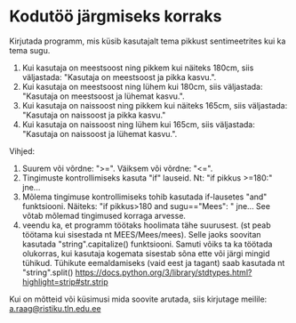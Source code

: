 # Kodutöö järgmiseks korraks

Kirjutada programm, mis küsib kasutajalt tema pikkust sentimeetrites kui ka tema sugu.

1. Kui kasutaja on meestsoost ning pikkem kui näiteks 180cm, siis väljastada: "Kasutaja on meestsoost ja pikka kasvu.".
2. Kui kasutaja on meestsoost ning lühem kui 180cm, siis väljastada: "Kasutaja on meestsoost ja lühemat kasvu.".
3. Kui kasutaja on naissoost ning pikkem kui näiteks 165cm, siis väljastada: "Kasutaja on naissoost ja pikka kasvu."
4. Kui kasutaja on naissoost ning lühem kui 165cm, siis väljastada: "Kasutaja on naissoost ja lühemat kasvu.".

Vihjed:

1) Suurem või võrdne: ">=".
Väiksem või võrdne: "<=".
2) Tingimuste kontrollimiseks kasuta "if" lauseid. Nt: "if pikkus >=180:" jne...
3) Mõlema tingimuse kontrollimiseks tohib kasutada if-lausetes "and" funktsiooni.
Näiteks: "if pikkus>180 and sugu=="Mees": " jne... See võtab mõlemad tingimused korraga arvesse.
4) veendu ka, et programm töötaks hoolimata tähe suurusest. (st peab töötama kui sisestada nt MEES/Mees/mees).
Selle jaoks soovitan kasutada "string".capitalize() funktsiooni.
Samuti võiks ta ka töötada olukorras, kui kasutaja kogemata sisestab sõna ette või järgi mingid tühikud.
Tühikute eemaldamiseks (vaid eest ja tagant) saab kasutada nt "string".split()
https://docs.python.org/3/library/stdtypes.html?highlight=strip#str.strip

Kui on mõtteid või küsimusi mida soovite arutada, siis kirjutage meilile: a.raag@ristiku.tln.edu.ee
